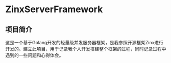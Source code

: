 # ZinxServerFramework
## 项目简介
这是一个基于Golang开发的轻量级并发服务器框架，是我参照开源框架Zinx进行开发的。建立此项目，用于记录我个人开发搭建整个框架的过程，同时记录过程中遇到的一些问题和心得体会。

